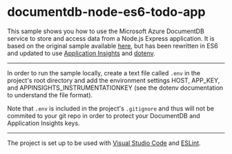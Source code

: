 # documentdb-node-es6-todo-app
This sample shows you how to use the Microsoft Azure DocumentDB service to store and access data from a Node.js Express application. It is based on the original sample available [here](https://github.com/Azure-Samples/documentdb-node-todo-app), but has been rewritten in ES6 and updated to use [Application Insights](https://azure.microsoft.com/en-us/documentation/services/application-insights/) and [dotenv](https://www.npmjs.com/package/dotenv).
***
In order to run the sample locally, create a text file called `.env` in the project's root directory and add the environment settings HOST, APP_KEY, and APPINSIGHTS_INSTRUMENTATIONKEY (see the dotenv documentation to understand the file format). 

Note that `.env` is included in the project's `.gitignore` and thus will not be commited to your git repo in order to protect your DocumentDB and Application Insights keys.
***
The project is set up to be used with [Visual Studio Code](https://code.visualstudio.com/) and [ESLint](http://eslint.org/).
